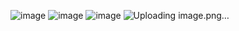 ![image](https://github.com/user-attachments/assets/c122134a-592b-4e03-a3e2-ea8ae247a5fa)
![image](https://github.com/user-attachments/assets/c82c9028-4df6-46dc-ba86-b9153e29a1e2)
![image](https://github.com/user-attachments/assets/75c53b19-94a3-4511-b48a-ecbf2f51758d)
![Uploading image.png…]()



